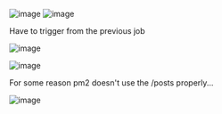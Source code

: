 ![image](https://user-images.githubusercontent.com/14828358/145976519-b8eb1e4d-cfc9-405b-978f-969bd437a894.png)
![image](https://user-images.githubusercontent.com/14828358/145976556-fc9b22ba-fc08-4384-af31-76488210aaf1.png)

Have to trigger from the previous job

![image](https://user-images.githubusercontent.com/14828358/145976621-2a9a1935-4264-4cdd-9259-15d922742582.png)


![image](https://user-images.githubusercontent.com/14828358/145976718-c648d535-1673-4289-9f66-34f0f34a438d.png)


For some reason pm2 doesn't use the /posts properly...

![image](https://user-images.githubusercontent.com/14828358/145976747-e49fc4dd-3c64-49e5-a2e2-208f6e96c237.png)
